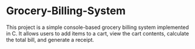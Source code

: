 # Grocery-Billing-System
This project is a simple console-based grocery billing system implemented in C. It allows users to add items to a cart, view the cart contents, calculate the total bill, and generate a receipt.

